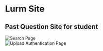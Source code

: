 # Lurm Site
## Past Question Site for student 
![Search Page](https://user-images.githubusercontent.com/56762506/209436530-339d18d6-d04b-4854-bd22-cfb46db897e7.png)  
 ![Upload Authentication Page](https://user-images.githubusercontent.com/56762506/209436574-03d7b45c-034e-472c-8d28-a6227ba8591c.png)


